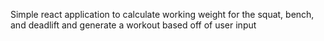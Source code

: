 Simple react application to calculate working weight for the squat, bench, and deadlift and generate a workout based off of user input
